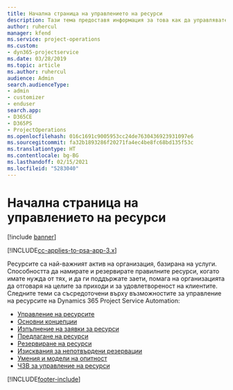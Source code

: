 ```yaml
---
title: Начална страница на управлението на ресурси
description: Тази тема предоставя информация за това как да управлявате ресурсите.
author: ruhercul
manager: kfend
ms.service: project-operations
ms.custom:
- dyn365-projectservice
ms.date: 03/28/2019
ms.topic: article
ms.author: ruhercul
audience: Admin
search.audienceType:
- admin
- customizer
- enduser
search.app:
- D365CE
- D365PS
- ProjectOperations
ms.openlocfilehash: 016c1691c9005953cc24de7630436923931097e6
ms.sourcegitcommit: fa32b1893286f20271fa4ec4be8fc68bd135f53c
ms.translationtype: HT
ms.contentlocale: bg-BG
ms.lasthandoff: 02/15/2021
ms.locfileid: "5283040"
---
```

# <a name="resource-management-home-page"></a>Начална страница на управлението на ресурси

[!include [banner](../includes/psa-now-project-operations.md)]

[!INCLUDE[cc-applies-to-psa-app-3.x](../includes/cc-applies-to-psa-app-3x.md)]

Ресурсите са най-важният актив на организация, базирана на услуги. Способността да намирате и резервирате правилните ресурси, когато имате нужда от тях, и да ги поддържате заети, помага на организацията да отговаря на целите за приходи и за удовлетвореност на клиентите. Следните теми са съсредоточени върху възможностите за управление на ресурсите на Dynamics 365 Project Service Automation:

- [Управление на ресурсите](manage-resources.md)
- [Основни концепции](reports-key-concepts.md)
- [Изпълнение на заявки за ресурси](resource-management-fulfill-requests.md)
- [Предлагане на ресурси](resource-management-propose-resources.md)
- [Резервиране на ресурси](resource-management-book-resources-scheduleboard.md)
- [Изисквания за непотвърдени резервации](resource-management-softbook-requirements.md)
- [Умения и модели на опитност](resource-management-skills-proficiency.md)
- [ЧЗВ за управление на ресурси](resource-management-faq.md)


[!INCLUDE[footer-include](../includes/footer-banner.md)]